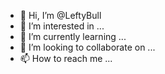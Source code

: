 - 👋 Hi, I’m @LeftyBull
- 👀 I’m interested in ...
- 🌱 I’m currently learning ...
- 💞️ I’m looking to collaborate on ...
- 📫 How to reach me ...

<!---
LeftyBull/LeftyBull is a ✨ special ✨ repository because its `README.md` (this file) appears on your GitHub profile.
You can click the Preview link to take a look at your changes.
--->
